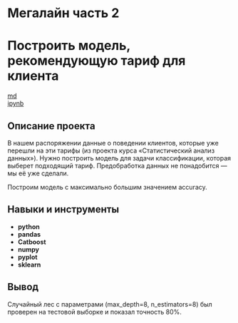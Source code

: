 # Мегалайн часть 2
# Построить модель, рекомендующую тариф для клиента

[md](https://github.com/MironRodionoff/yandex_practicum/blob/main/Project_05/README.md)    
[ipynb](https://github.com/MironRodionoff/yandex_practicum/blob/main/Project_05/Project_05.ipynb)

## Описание проекта
В нашем распоряжении данные о поведении клиентов, которые уже перешли на эти тарифы (из проекта курса «Статистический анализ данных»). Нужно построить модель для задачи классификации, которая выберет подходящий тариф. Предобработка данных не понадобится — мы её уже сделали.

Построим модель с максимально большим значением accuracy.



## Навыки и инструменты

- **python**
- **pandas**
- **Catboost** 
- **numpy**
- **pyplot**
- **sklearn**

## Вывод

Случайный лес с параметрами (max_depth=8, n_estimators=8) был проверен на тестовой выборке и показал точность 80%.


